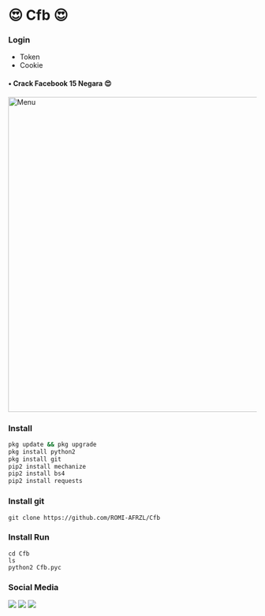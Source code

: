 # 😍 Cfb 😍
### Login
- Token
- Cookie
#### • Crack Facebook 15 Negara 😍
<img src="https://github.com/ROMI-AFRZL/Cfb/blob/main/Cfb/20210119_231632.png" width="640" title="Menu" alt="Menu"> 
 
### Install

```` bash
pkg update && pkg upgrade
pkg install python2 
pkg install git 
pip2 install mechanize
pip2 install bs4
pip2 install requests
````
### Install git
````
git clone https://github.com/ROMI-AFRZL/Cfb
````
### Install Run
````
cd Cfb
ls
python2 Cfb.pyc
````
### Social Media
[![](https://img.shields.io/badge/Github-black?logo=Github&logoColor=black&labelColor=white)](https://github.com/ROMI-AFRZL)
[![](https://img.shields.io/badge/Facebook-blue?logo=Facebook&logoColor=blue&labelColor=white)](https://www.facebook.com/romi.rizal.58)
[![](https://img.shields.io/badge/Whatsapp-CHAT-red?logo=Whatsapp&logoColor=Brightgreen&labelColor=white)](https://wa.me/6282371648186?text=Asalamualaikum+bang)
